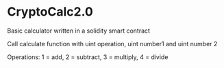 # CryptoCalc2.0
Basic calculator written in a solidity smart contract 

Call calculate function with uint operation, uint number1 and uint number 2

Operations:
1 = add, 
2 = subtract,
3 = multiply, 
4 = divide

